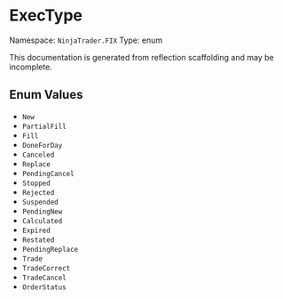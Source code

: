 # ExecType

Namespace: `NinjaTrader.FIX`
Type: enum

This documentation is generated from reflection scaffolding and may be incomplete.

## Enum Values
- `New`
- `PartialFill`
- `Fill`
- `DoneForDay`
- `Canceled`
- `Replace`
- `PendingCancel`
- `Stopped`
- `Rejected`
- `Suspended`
- `PendingNew`
- `Calculated`
- `Expired`
- `Restated`
- `PendingReplace`
- `Trade`
- `TradeCorrect`
- `TradeCancel`
- `OrderStatus`
